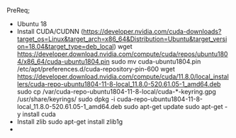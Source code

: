 PreReq;
- Ubuntu 18
- Install CUDA/CUDNN (https://developer.nvidia.com/cuda-downloads?target_os=Linux&target_arch=x86_64&Distribution=Ubuntu&target_version=18.04&target_type=deb_local)
  wget https://developer.download.nvidia.com/compute/cuda/repos/ubuntu1804/x86_64/cuda-ubuntu1804.pin
  sudo mv cuda-ubuntu1804.pin /etc/apt/preferences.d/cuda-repository-pin-600
  wget https://developer.download.nvidia.com/compute/cuda/11.8.0/local_installers/cuda-repo-ubuntu1804-11-8-local_11.8.0-520.61.05-1_amd64.deb
  sudo cp /var/cuda-repo-ubuntu1804-11-8-local/cuda-*-keyring.gpg /usr/share/keyrings/
   sudo dpkg -i cuda-repo-ubuntu1804-11-8-local_11.8.0-520.61.05-1_amd64.deb
  sudo apt-get update
  sudo apt-get -y install cuda
- Install zlib
  sudo apt-get install zlib1g
- 
